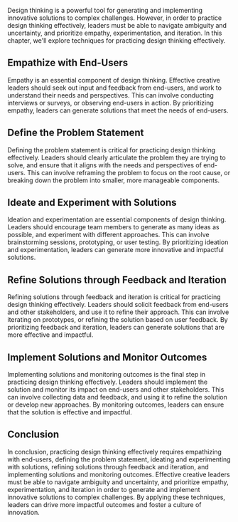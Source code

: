 
Design thinking is a powerful tool for generating and implementing innovative solutions to complex challenges. However, in order to practice design thinking effectively, leaders must be able to navigate ambiguity and uncertainty, and prioritize empathy, experimentation, and iteration. In this chapter, we'll explore techniques for practicing design thinking effectively.

Empathize with End-Users
------------------------

Empathy is an essential component of design thinking. Effective creative leaders should seek out input and feedback from end-users, and work to understand their needs and perspectives. This can involve conducting interviews or surveys, or observing end-users in action. By prioritizing empathy, leaders can generate solutions that meet the needs of end-users.

Define the Problem Statement
----------------------------

Defining the problem statement is critical for practicing design thinking effectively. Leaders should clearly articulate the problem they are trying to solve, and ensure that it aligns with the needs and perspectives of end-users. This can involve reframing the problem to focus on the root cause, or breaking down the problem into smaller, more manageable components.

Ideate and Experiment with Solutions
------------------------------------

Ideation and experimentation are essential components of design thinking. Leaders should encourage team members to generate as many ideas as possible, and experiment with different approaches. This can involve brainstorming sessions, prototyping, or user testing. By prioritizing ideation and experimentation, leaders can generate more innovative and impactful solutions.

Refine Solutions through Feedback and Iteration
-----------------------------------------------

Refining solutions through feedback and iteration is critical for practicing design thinking effectively. Leaders should solicit feedback from end-users and other stakeholders, and use it to refine their approach. This can involve iterating on prototypes, or refining the solution based on user feedback. By prioritizing feedback and iteration, leaders can generate solutions that are more effective and impactful.

Implement Solutions and Monitor Outcomes
----------------------------------------

Implementing solutions and monitoring outcomes is the final step in practicing design thinking effectively. Leaders should implement the solution and monitor its impact on end-users and other stakeholders. This can involve collecting data and feedback, and using it to refine the solution or develop new approaches. By monitoring outcomes, leaders can ensure that the solution is effective and impactful.

Conclusion
----------

In conclusion, practicing design thinking effectively requires empathizing with end-users, defining the problem statement, ideating and experimenting with solutions, refining solutions through feedback and iteration, and implementing solutions and monitoring outcomes. Effective creative leaders must be able to navigate ambiguity and uncertainty, and prioritize empathy, experimentation, and iteration in order to generate and implement innovative solutions to complex challenges. By applying these techniques, leaders can drive more impactful outcomes and foster a culture of innovation.
